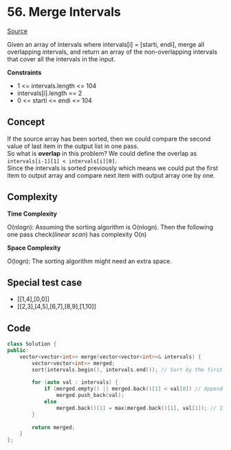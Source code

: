 # 56. Merge Intervals

[Source](https://leetcode.com/problems/merge-intervals/)  

Given an array of intervals where intervals[i] = [starti, endi], merge all overlapping intervals, and return an array of the non-overlapping intervals that cover all the intervals in the input.

**Constraints**

* 1 <= intervals.length <= 104
* intervals[i].length == 2
* 0 <= starti <= endi <= 104

## Concept

If the source array has been sorted, then we could compare the second value of last item in the output list in one pass.  
So what is **overlap** in this problem? We could define the overlap as `intervals[i-1][1] < intervals[i][0]`.  
Since the intervals is sorted previously which means we could put the first item to output array and compare next item with output array one by one.

## Complexity

**Time Complexity**  

O(nlogn): Assuming the sorting algorithm is O(nlogn). Then the following one pass check(*linear scan*) has complexity O(n)

**Space Complexity**  

O(logn): The sorting algorithm might need an extra space.

## Special test case
* [[1,4],[0,0]]
* [[2,3],[4,5],[6,7],[8,9],[1,10]]

## Code
```c++
class Solution {
public:
    vector<vector<int>> merge(vector<vector<int>>& intervals) {
        vector<vector<int>> merged;
        sort(intervals.begin(), intervals.end()); // Sort by the first element, so we can easily compare the second in one pass
        
        for (auto val : intervals) {
            if (merged.empty() || merged.back()[1] < val[0]) // Append to list if it's not overlapped.
                merged.push_back(val);
            else
                merged.back()[1] = max(merged.back()[1], val[1]); // If it's overlap, pick max from the two tails.
        }
        
        return merged;
    }
};
```
